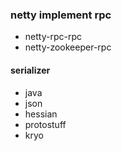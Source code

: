 ### netty implement rpc
- netty-rpc-rpc
- netty-zookeeper-rpc

#### serializer 
- java
- json
- hessian
- protostuff
- kryo